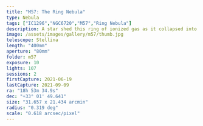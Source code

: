 ```yaml
---
title: "M57: The Ring Nebula"
type: Nebula
tags: ["IC1296","NGC6720","M57","Ring Nebula"]
description: A star shed this ring of ionized gas as it collapsed into a white dwarf.
image: /assets/images/gallery/m57/thumb.jpg
telescope: Stellina
length: "400mm"
aperture: "80mm"
folder: m57
exposure: 10    
lights: 107
sessions: 2
firstCapture: 2021-06-19
lastCapture: 2021-09-09
ra: "18h 53m 34.9s"
dec: "+33° 01' 49.641"
size: "31.657 x 21.434 arcmin"
radius: "0.319 deg"
scale: "0.618 arcsec/pixel"
---
```

